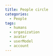 ```yaml
---
title: People circle
categories:
  - People
tags:
  - humans
  - organization
  - avatar
  - userModel
  - account
---
```

